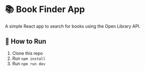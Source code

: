 # 📚 Book Finder App

A simple React app to search for books using the Open Library API.

## 🚀 How to Run
1. Clone this repo  
2. Run `npm install`  
3. Run `npm run dev`
